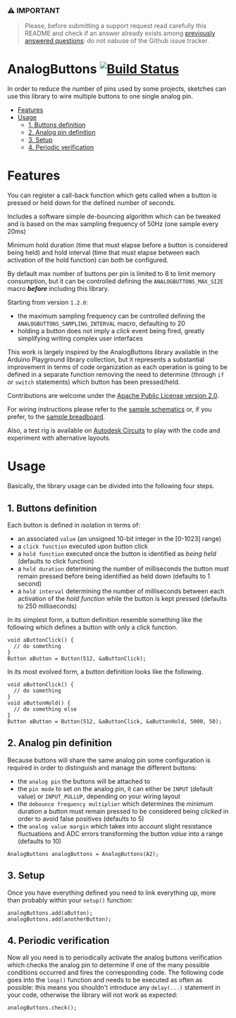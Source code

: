 ### &#x26A0; **IMPORTANT**
 
> Please, before submitting a support request read carefully this README and check if an answer already exists among [previously answered questions](https://github.com/rlogiacco/AnalogButtons/issues?q=label:question): do not oabuse of the Github issue tracker.

AnalogButtons [![Build Status][travis-status]][travis]
=============
[travis]: https://travis-ci.org/rlogiacco/AnalogButtons
[travis-status]: https://travis-ci.org/rlogiacco/AnalogButtons.svg?branch=master

In order to reduce the number of pins used by some projects, sketches can use this library to wire multiple buttons to one single analog pin.

<!-- toc -->

- [Features](#features)
- [Usage](#usage)
  - [1. Buttons definition](#1-buttons-definition)
  - [2. Analog pin definition](#2-analog-pin-definition)
  - [3. Setup](#3-setup)
  - [4. Periodic verification](#4-periodic-verification)

<!-- tocstop -->

# Features

You can register a call-back function which gets called when a button is pressed or held down for the defined number of seconds.

Includes a software simple de-bouncing algorithm which can be tweaked and is based on the max sampling frequency of 50Hz (one sample every 20ms)
 
Minimum hold duration (time that must elapse before a button is considered being held) and hold interval (time that must elapse between each activation of the hold function) can both be configured.

By default max number of buttons per pin is limited to 8 to limit memory consumption, but it can be controlled defining the `ANALOGBUTTONS_MAX_SIZE` macro ***before*** including this library.

Starting from version `1.2.0`:

* the maximum sampling frequency can be controlled defining the `ANALOGBUTTONS_SAMPLING_INTERVAL` macro, defaulting to 20
* holding a button does not imply a *click* event being fired, greatly simplifying writing complex user interfaces 

This work is largely inspired by the AnalogButtons library available in the Arduino Playground library collection, but it represents a substantial improvement in terms of code organization as each operation is going to be defined in a separate function removing the need to determine (through `if` or `switch` statements) which button has been pressed/held.

Contributions are welcome under the [Apache Public License version 2.0](http://www.apache.org/licenses/LICENSE-2.0.html).

For wiring instructions please refer to the [sample schematics](https://raw.githubusercontent.com/rlogiacco/AnalogButtons/master/schematic.png) or, if you prefer, to the [sample breadboard](https://raw.githubusercontent.com/rlogiacco/AnalogButtons/master/breadboard.png).

Also, a test rig is available on [Autodesk Circuits](https://circuits.io/circuits/4718116-analogbuttons) to play with the code and experiment with alternative layouts.

# Usage

Basically, the library usage can be divided into the following four steps. 

## 1. Buttons definition


Each button is defined in isolation in terms of:

* an associated `value` (an unsigned 10-bit integer in the [0-1023] range)
* a `click function` executed upon button click
* a `hold function` executed once the button is identified as *being held* (defaults to click function)
* a `hold duration` determining the number of milliseconds the button must remain pressed before being identified as held down (defaults to 1 second)
* a `hold interval` determining the number of milliseconds between each activation of the *hold function* while the button is kept pressed (defaults to 250 milliseconds)

In its simplest form, a button definition resemble something like the following which defines a button with only a click function.

```
void aButtonClick() {
  // do something
}
Button aButton = Button(512, &aButtonClick);
```

In its most evolved form, a button definition looks like the following.


```
void aButtonClick() {
  // do something
}
void aButtonHold() {
  // do something else
}
Button aButton = Button(512, &aButtonClick, &aButtonHold, 5000, 50);
```


## 2. Analog pin definition

Because buttons will share the same analog pin some configuration is required in order to distinguish and manage the different buttons:

* the `analog pin` the buttons will be attached to
* the `pin mode` to set on the analog pin, it can either be `INPUT` (default value) or `INPUT_PULLUP`, depending on your wiring layout
* the `debounce frequency multiplier` which determines the minimum duration a button must remain pressed to be considered being *clicked* in order to avoid false positives (defaults to 5)
* the `analog value margin` which takes into account slight resistance fluctuations and ADC errors transforming the button *value* into a range (defaults to 10)

```
AnalogButtons analogButtons = AnalogButtons(A2);
```

## 3. Setup

Once you have everything defined you need to link everything up, more than probably within your `setup()` function:

```
analogButtons.add(aButton);
analogButtons.add(anotherButton);
```


## 4. Periodic verification

Now all you need is to periodically activate the analog buttons verification which checks the analog pin to determine if one of the many possible conditions occurred and fires the corresponding code. The following code goes into the `loop()` function and needs to be executed as often as possible: this means you shouldn't introduce any `delay(...)` statement in your code, otherwise the library will not work as expected: 

```
analogButtons.check();
```

